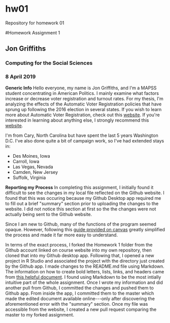# hw01
Repository for homework 01

#Homework Assignment 1
## Jon Griffiths
### Computing for the Social Sciences 
### 8 April 2019

**Generic Info**
Hello everyone, my name is Jon Griffiths, and I'm a MAPSS student concentrating in American Politics. I mainly examine what factors increase or decrease voter registration and turnout rates. For my thesis, I'm analyzing the effects of the Automatic Voter Registration policies that have sprung up following the 2016 election in several states. If you wish to learn more about Automatic Voter Registration, check out this  [website](http://www.ncsl.org/research/elections-and-campaigns/automatic-voter-registration.aspx). If you're interested in learning about anything else, I strongly recommend this [website](https://www.google.com/).

I'm from Cary, North Carolina but have spent the last 5 years Washington D.C. I've also done quite a bit of campaign work, so I've had extended stays in:

* Des Moines, Iowa
* Carroll, Iowa
* Las Vegas, Nevada
* Camden, New Jersey
* Suffolk, Virginia

**Reporting my Process**
In completing this assignment, I initially found it difficult to see the changes in my local file reflected on the Github website. I found that this was occuring because my Github Desktop app required me to fill out a brief "summary" section prior to uploading the changes to the website. I did not notice this section at first so the the changes were not actually being sent to the Github website. 

Since I am new to Github, many of the functions of the program seemed opaque. However, following this [guide provided on canvas](https://cfss.uchicago.edu/faq/homework-guidelines/#homework-workflow) greatly simplified the process and made it far more easy to understand.

In terms of the exact process, I forked the Homework 1 folder from the Github account linked on course website into my own repository, then cloned that into my Github desktop app. Following that, I opened a new project in R Studio and associated the project with the directory just created by the Github app. I made changes to the README.md file using Markdown. The information on how to create bold letters, lists, links, and headers came from [this helpful document](https://www.rstudio.com/wp-content/uploads/2015/03/rmarkdown-reference.pdf). I found using Markdown to be the most intially intuitive part of the whole assignment. Once I wrote my information and did another pull from Github, I committed the changes and pushed them to Github app. From inside the app, I committed them to the master which made the edited document available online---only after discovering the aforementioned error with the "summary" section. Once my file was accessible from the website, I created a new pull request comparing the master to my forked assignment. 